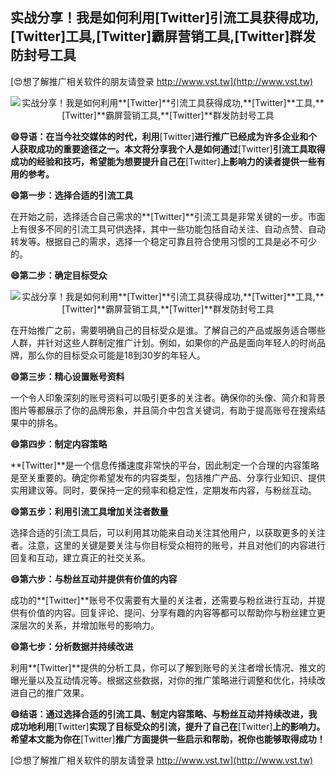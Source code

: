 ## **实战分享！我是如何利用**[Twitter]**引流工具获得成功,**[Twitter]**工具,**[Twitter]**霸屏营销工具,**[Twitter]**群发防封号工具**

[😍想了解推广相关软件的朋友请登录 http://www.vst.tw](http://www.vst.tw)

 <center><img src="https://vst.tw/MP4/tuiguang/png/5.png" alt="实战分享！我是如何利用**[Twitter]**引流工具获得成功,**[Twitter]**工具,**[Twitter]**霸屏营销工具,**[Twitter]**群发防封号工具"></center>

**😄导语：在当今社交媒体的时代，利用**[Twitter]**进行推广已经成为许多企业和个人获取成功的重要途径之一。本文将分享我个人是如何通过**[Twitter]**引流工具取得成功的经验和技巧，希望能为想要提升自己在**[Twitter]**上影响力的读者提供一些有用的参考。**

**😄第一步：选择合适的引流工具**

在开始之前，选择适合自己需求的**[Twitter]**引流工具是非常关键的一步。市面上有很多不同的引流工具可供选择，其中一些功能包括自动关注、自动点赞、自动转发等。根据自己的需求，选择一个稳定可靠且符合使用习惯的工具是必不可少的。

**😄第二步：确定目标受众**

 <center><img src="https://vst.tw/MP4/tuiguang/png/5.png" alt="实战分享！我是如何利用**[Twitter]**引流工具获得成功,**[Twitter]**工具,**[Twitter]**霸屏营销工具,**[Twitter]**群发防封号工具"></center>

在开始推广之前，需要明确自己的目标受众是谁。了解自己的产品或服务适合哪些人群，并针对这些人群制定推广计划。例如，如果你的产品是面向年轻人的时尚品牌，那么你的目标受众可能是18到30岁的年轻人。

**😄第三步：精心设置账号资料**

一个令人印象深刻的账号资料可以吸引更多的关注者。确保你的头像、简介和背景图片等都展示了你的品牌形象，并且简介中包含关键词，有助于提高账号在搜索结果中的排名。

**😄第四步：制定内容策略**

**[Twitter]**是一个信息传播速度非常快的平台，因此制定一个合理的内容策略是至关重要的。确定你希望发布的内容类型，包括推广产品、分享行业知识、提供实用建议等。同时，要保持一定的频率和稳定性，定期发布内容，与粉丝互动。

**😄第五步：利用引流工具增加关注者数量**

选择合适的引流工具后，可以利用其功能来自动关注其他用户，以获取更多的关注者。注意，这里的关键是要关注与你目标受众相符的账号，并且对他们的内容进行回复和互动，建立真正的社交关系。

**😄第六步：与粉丝互动并提供有价值的内容**

成功的**[Twitter]**账号不仅需要有大量的关注者，还需要与粉丝进行互动，并提供有价值的内容。回复评论、提问、分享有趣的内容等都可以帮助你与粉丝建立更深层次的关系，并增加账号的影响力。

**😄第七步：分析数据并持续改进**

利用**[Twitter]**提供的分析工具，你可以了解到账号的关注者增长情况、推文的曝光量以及互动情况等。根据这些数据，对你的推广策略进行调整和优化，持续改进自己的推广效果。

**😄结语：通过选择合适的引流工具、制定内容策略、与粉丝互动并持续改进，我成功地利用**[Twitter]**实现了目标受众的引流，提升了自己在**[Twitter]**上的影响力。希望本文能为你在**[Twitter]**推广方面提供一些启示和帮助，祝你也能够取得成功！**

[😍想了解推广相关软件的朋友请登录 http://www.vst.tw](http://www.vst.tw)



